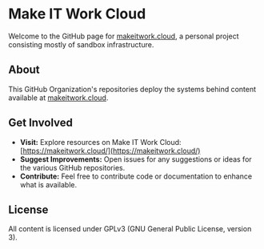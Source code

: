 # Make IT Work Cloud

Welcome to the GitHub page for [makeitwork.cloud](https://makeitwork.cloud/), a personal project consisting mostly of sandbox infrastructure.

## About

This GitHub Organization's repositories deploy the systems behind content available at [makeitwork.cloud](https://makeitwork.cloud/).

## Get Involved

*   **Visit:**  Explore resources on Make IT Work Cloud: [https://makeitwork.cloud/](https://makeitwork.cloud/)
*   **Suggest Improvements:**  Open issues for any suggestions or ideas for the various GitHub repositories.
*   **Contribute:**  Feel free to contribute code or documentation to enhance what is available.

## License

All content is licensed under GPLv3 (GNU General Public License, version 3).

